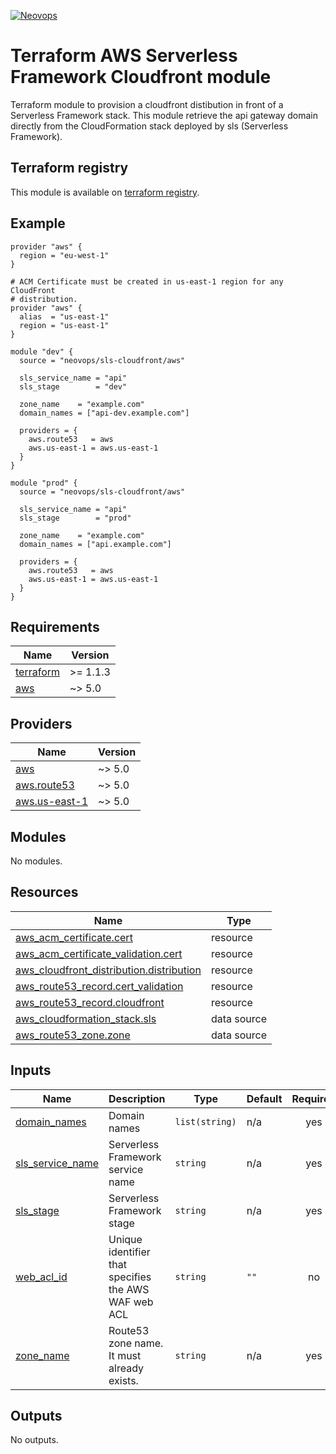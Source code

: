 <!-- BEGIN_TF_DOCS -->
[![Neovops](https://neovops.io/images/logos/neovops.svg)](https://neovops.io)

# Terraform AWS Serverless Framework Cloudfront module

Terraform module to provision a cloudfront distibution in front of a
Serverless Framework stack. This module retrieve the api gateway domain
directly from the CloudFormation stack deployed by sls (Serverless
Framework).

## Terraform registry

This module is available on
[terraform registry](https://registry.terraform.io/modules/neovops/sls-cloudfront/aws/latest).

## Example

```hcl
provider "aws" {
  region = "eu-west-1"
}

# ACM Certificate must be created in us-east-1 region for any CloudFront
# distribution.
provider "aws" {
  alias  = "us-east-1"
  region = "us-east-1"
}

module "dev" {
  source = "neovops/sls-cloudfront/aws"

  sls_service_name = "api"
  sls_stage        = "dev"

  zone_name    = "example.com"
  domain_names = ["api-dev.example.com"]

  providers = {
    aws.route53   = aws
    aws.us-east-1 = aws.us-east-1
  }
}

module "prod" {
  source = "neovops/sls-cloudfront/aws"

  sls_service_name = "api"
  sls_stage        = "prod"

  zone_name    = "example.com"
  domain_names = ["api.example.com"]

  providers = {
    aws.route53   = aws
    aws.us-east-1 = aws.us-east-1
  }
}
```

## Requirements

| Name | Version |
|------|---------|
| <a name="requirement_terraform"></a> [terraform](#requirement\_terraform) | >= 1.1.3 |
| <a name="requirement_aws"></a> [aws](#requirement\_aws) | ~> 5.0 |

## Providers

| Name | Version |
|------|---------|
| <a name="provider_aws"></a> [aws](#provider\_aws) | ~> 5.0 |
| <a name="provider_aws.route53"></a> [aws.route53](#provider\_aws.route53) | ~> 5.0 |
| <a name="provider_aws.us-east-1"></a> [aws.us-east-1](#provider\_aws.us-east-1) | ~> 5.0 |

## Modules

No modules.

## Resources

| Name | Type |
|------|------|
| [aws_acm_certificate.cert](https://registry.terraform.io/providers/hashicorp/aws/latest/docs/resources/acm_certificate) | resource |
| [aws_acm_certificate_validation.cert](https://registry.terraform.io/providers/hashicorp/aws/latest/docs/resources/acm_certificate_validation) | resource |
| [aws_cloudfront_distribution.distribution](https://registry.terraform.io/providers/hashicorp/aws/latest/docs/resources/cloudfront_distribution) | resource |
| [aws_route53_record.cert_validation](https://registry.terraform.io/providers/hashicorp/aws/latest/docs/resources/route53_record) | resource |
| [aws_route53_record.cloudfront](https://registry.terraform.io/providers/hashicorp/aws/latest/docs/resources/route53_record) | resource |
| [aws_cloudformation_stack.sls](https://registry.terraform.io/providers/hashicorp/aws/latest/docs/data-sources/cloudformation_stack) | data source |
| [aws_route53_zone.zone](https://registry.terraform.io/providers/hashicorp/aws/latest/docs/data-sources/route53_zone) | data source |

## Inputs

| Name | Description | Type | Default | Required |
|------|-------------|------|---------|:--------:|
| <a name="input_domain_names"></a> [domain\_names](#input\_domain\_names) | Domain names | `list(string)` | n/a | yes |
| <a name="input_sls_service_name"></a> [sls\_service\_name](#input\_sls\_service\_name) | Serverless Framework service name | `string` | n/a | yes |
| <a name="input_sls_stage"></a> [sls\_stage](#input\_sls\_stage) | Serverless Framework stage | `string` | n/a | yes |
| <a name="input_web_acl_id"></a> [web\_acl\_id](#input\_web\_acl\_id) | Unique identifier that specifies the AWS WAF web ACL | `string` | `""` | no |
| <a name="input_zone_name"></a> [zone\_name](#input\_zone\_name) | Route53 zone name. It must already exists. | `string` | n/a | yes |

## Outputs

No outputs.
<!-- END_TF_DOCS -->